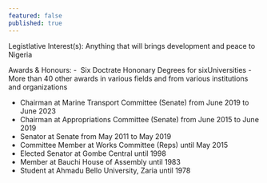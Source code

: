 ```yaml
---
featured: false
published: true
---
```

Legistlative Interest(s): Anything that will brings development and peace to Nigeria

Awards & Honours: -  Six Doctrate Hononary Degrees for sixUniversities
-  More than 40 other awards in various fields and from various institutions
and organizations

* Chairman at Marine Transport Committee (Senate) from June 2019 to June 2023
* Chairman at Appropriations Committee (Senate) from June 2015 to June 2019
* Senator at Senate from May 2011 to May 2019
* Committee Member at Works Committee (Reps) until May 2015
* Elected Senator at Gombe Central until 1998
* Member at Bauchi House of Assembly until 1983
* Student at Ahmadu Bello University, Zaria until 1978
